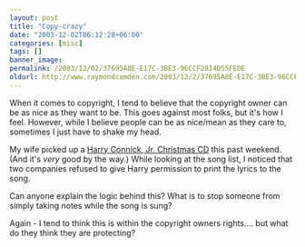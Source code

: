 ```yaml
---
layout: post
title: "Copy-crazy"
date: "2003-12-02T06:12:28+06:00"
categories: [misc]
tags: []
banner_image: 
permalink: /2003/12/02/37695A8E-E17C-3BE3-96CCF2814D55FEDE
oldurl: http://www.raymondcamden.com/2003/12/2/37695A8E-E17C-3BE3-96CCF2814D55FEDE
---
```


When it comes to copyright, I tend to believe that the copyright owner can be as nice as they want to be. This goes against most folks, but it's how I feel. However, while I believe people can be as nice/mean as they care to, sometimes I just have to shake my head.

My wife picked up a <a href="http://www.amazon.com/exec/obidos/ASIN/B0000DF00Z/qid=1070376356/sr=2-1/ref=sr_2_1/103-3254848-0227857">Harry Connick, Jr. Christmas CD</a> this past weekend. (And it's <i>very</i> good by the way.) While looking at the song list, I noticed that two companies refused to give Harry permission to print the lyrics to the song.

Can anyone explain the logic behind this? What is to stop someone from simply taking notes while the song is sung?

Again - I tend to think this is within the copyright owners rights.... but what do they think they are protecting?